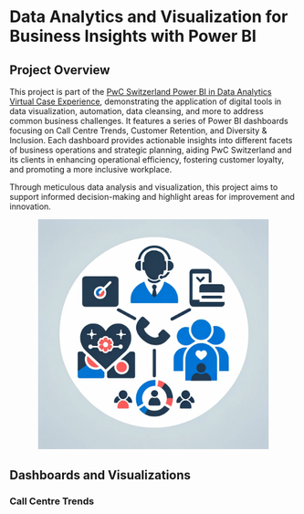 # Data Analytics and Visualization for Business Insights with Power BI

## Project Overview

This project is part of the [PwC Switzerland Power BI in Data Analytics Virtual Case Experience](https://www.theforage.com/virtual-internships/prototype/a87GpgE6tiku7q3gu/Power%20BI%20in%20Data%20Analytics?ref=zYi2CnpbWjhcS7sAk), demonstrating the application of digital tools in data visualization, automation, data cleansing, and more to address common business challenges. It features a series of Power BI dashboards focusing on Call Centre Trends, Customer Retention, and Diversity & Inclusion. Each dashboard provides actionable insights into different facets of business operations and strategic planning, aiding PwC Switzerland and its clients in enhancing operational efficiency, fostering customer loyalty, and promoting a more inclusive workplace. 

Through meticulous data analysis and visualization, this project aims to support informed decision-making and highlight areas for improvement and innovation.


<p align="center">
    <img src="https://github.com/suv789/PwC-Power-Bi-Data-Analytics-Virtual-Case-Experience/blob/main/README%20ASSESTS/Project_Themes.png" alt=" Intro image" style="width: 80%"/>
</p>


## Dashboards and Visualizations

### Call Centre Trends

